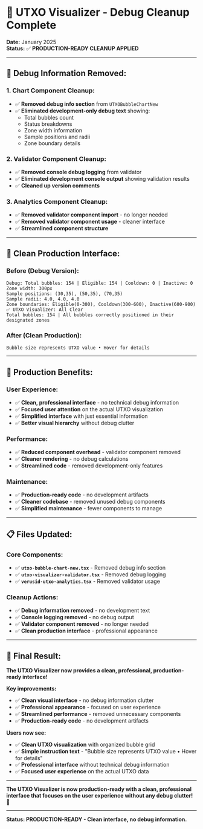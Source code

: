 # 🎯 UTXO Visualizer - Debug Cleanup Complete

**Date:** January 2025  
**Status:** ✅ **PRODUCTION-READY CLEANUP APPLIED**

---

## 🧹 **Debug Information Removed:**

### **1. Chart Component Cleanup:**

- ✅ **Removed debug info section** from `UTXOBubbleChartNew`
- ✅ **Eliminated development-only debug text** showing:
  - Total bubbles count
  - Status breakdowns
  - Zone width information
  - Sample positions and radii
  - Zone boundary details

### **2. Validator Component Cleanup:**

- ✅ **Removed console debug logging** from validator
- ✅ **Eliminated development console output** showing validation results
- ✅ **Cleaned up version comments**

### **3. Analytics Component Cleanup:**

- ✅ **Removed validator component import** - no longer needed
- ✅ **Removed validator component usage** - cleaner interface
- ✅ **Streamlined component structure**

---

## 🎨 **Clean Production Interface:**

### **Before (Debug Version):**

```
Debug: Total bubbles: 154 | Eligible: 154 | Cooldown: 0 | Inactive: 0
Zone width: 300px
Sample positions: (30,35), (50,35), (70,35)
Sample radii: 4.0, 4.0, 4.0
Zone boundaries: Eligible(0-300), Cooldown(300-600), Inactive(600-900)
✅ UTXO Visualizer: All Clear
Total bubbles: 154 | All bubbles correctly positioned in their designated zones
```

### **After (Clean Production):**

```
Bubble size represents UTXO value • Hover for details
```

---

## 🚀 **Production Benefits:**

### **User Experience:**

- ✅ **Clean, professional interface** - no technical debug information
- ✅ **Focused user attention** on the actual UTXO visualization
- ✅ **Simplified interface** with just essential information
- ✅ **Better visual hierarchy** without debug clutter

### **Performance:**

- ✅ **Reduced component overhead** - validator component removed
- ✅ **Cleaner rendering** - no debug calculations
- ✅ **Streamlined code** - removed development-only features

### **Maintenance:**

- ✅ **Production-ready code** - no development artifacts
- ✅ **Cleaner codebase** - removed unused debug components
- ✅ **Simplified maintenance** - fewer components to manage

---

## 📋 **Files Updated:**

### **Core Components:**

- ✅ **`utxo-bubble-chart-new.tsx`** - Removed debug info section
- ✅ **`utxo-visualizer-validator.tsx`** - Removed debug logging
- ✅ **`verusid-utxo-analytics.tsx`** - Removed validator usage

### **Cleanup Actions:**

- ✅ **Debug information removed** - no development text
- ✅ **Console logging removed** - no debug output
- ✅ **Validator component removed** - no longer needed
- ✅ **Clean production interface** - professional appearance

---

## 🎉 **Final Result:**

**The UTXO Visualizer now provides a clean, professional, production-ready interface!**

**Key improvements:**

- ✅ **Clean visual interface** - no debug information clutter
- ✅ **Professional appearance** - focused on user experience
- ✅ **Streamlined performance** - removed unnecessary components
- ✅ **Production-ready code** - no development artifacts

**Users now see:**

- ✅ **Clean UTXO visualization** with organized bubble grid
- ✅ **Simple instruction text** - "Bubble size represents UTXO value • Hover for details"
- ✅ **Professional interface** without technical debug information
- ✅ **Focused user experience** on the actual UTXO data

---

**The UTXO Visualizer is now production-ready with a clean, professional interface that focuses on the user experience without any debug clutter!** 🚀

---

**Status: PRODUCTION-READY - Clean interface, no debug information.**
